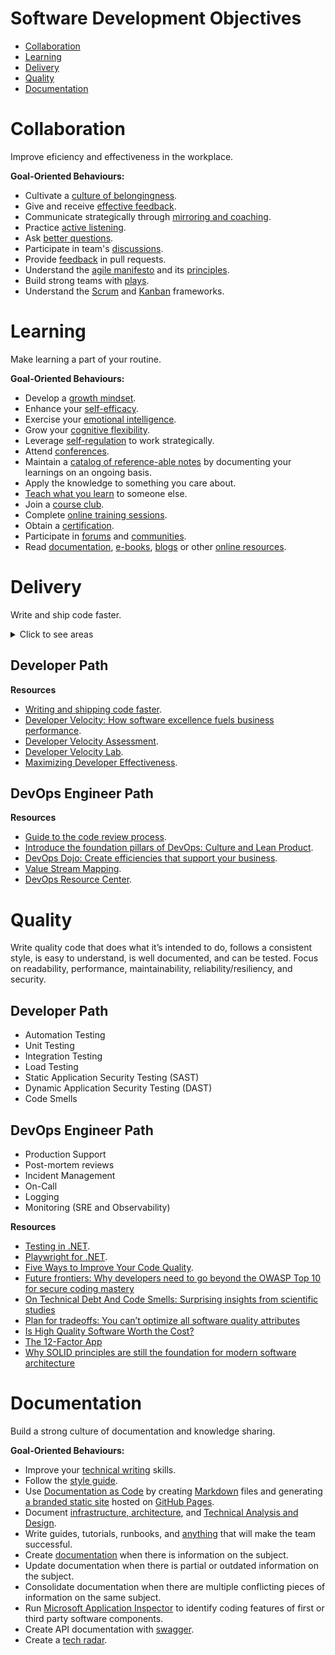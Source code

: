 # Software Development Objectives

- [Collaboration](#collaboration)
- [Learning](#learning)
- [Delivery](#delivery)
- [Quality](#quality)
- [Documentation](#documentation)

# Collaboration

Improve eficiency and effectiveness in the workplace.

**Goal-Oriented Behaviours:**

- Cultivate a [culture of belongingness](https://docs.microsoft.com/en-us/learn/modules/cultivate-culture-belongingness/).
- Give and receive [effective feedback](https://docs.microsoft.com/en-us/learn/modules/give-receive-effective-feedback/).
- Communicate strategically through [mirroring and coaching](https://docs.microsoft.com/en-us/learn/modules/communicate-strategically-mirror-coach/).
- Practice [active listening](https://docs.microsoft.com/en-us/learn/modules/practice-active-listening/).
- Ask [better questions](https://stackoverflow.com/help/how-to-ask).
- Participate in team's [discussions](https://docs.github.com/en/discussions).
- Provide [feedback](https://google.github.io/eng-practices/review) in pull requests.
- Understand the [agile manifesto](https://agilemanifesto.org/) and its [principles](https://agilemanifesto.org/principles.html).
- Build strong teams with [plays](https://www.atlassian.com/team-playbook).
- Understand the [Scrum](https://scrumguides.org/scrum-guide.html) and [Kanban](https://www.scrum.org/resources/kanban-guide-scrum-teams) frameworks.

# Learning

Make learning a part of your routine.

**Goal-Oriented Behaviours:**

- Develop a [growth mindset](https://docs.microsoft.com/en-us/learn/modules/develop-growth-mindset/).
- Enhance your [self-efficacy](https://docs.microsoft.com/en-us/learn/modules/enhance-self-efficacy/).
- Exercise your [emotional intelligence](https://docs.microsoft.com/en-us/learn/modules/exercise-your-emotional-intelligence/).
- Grow your [cognitive flexibility](https://docs.microsoft.com/en-us/learn/modules/grow-cognitive-flexibility/).
- Leverage [self-regulation](https://docs.microsoft.com/en-us/learn/modules/self-regulation-work-strategically/) to work strategically.
- Attend [conferences](conferences.md).
- Maintain a [catalog of reference-able notes](https://github.com/readme/guides/private-documentation) by documenting your learnings on an ongoing basis.
- Apply the knowledge to something you care about.
- [Teach what you learn](https://stackoverflow.blog/2021/08/09/how-writing-can-advance-your-career-as-a-developer/) to someone else.
- Join a [course club](https://learning.linkedin.com/course-club).
- Complete [online training sessions](https://docs.microsoft.com/en-us/learn/).
- Obtain a [certification](https://docs.microsoft.com/en-us/learn/certifications/certification-process-overview).
- Participate in [forums](https://docs.microsoft.com/en-us/answers/products/dotnet) and [communities](https://techcommunity.microsoft.com/t5/net/ct-p/dotnet).
- Read [documentation](https://docs.microsoft.com/en-us/dotnet/), [e-books](https://azure.microsoft.com/en-us/resources/whitepapers/search/?type=EBookResource), [blogs](https://devblogs.microsoft.com/) or other [online resources](https://azure.microsoft.com/en-us/resources).

# Delivery

Write and ship code faster. 

<details>
  <summary>Click to see areas</summary>
  
* Developer Productivity
* CI/CD Pipelines
* Release
* Reusing Code
* Coordinating and Merging Pull Requests

</details>


## Developer Path


**Resources**

* [Writing and shipping code faster](https://octoverse.github.com/writing-code-faster/).
* [Developer Velocity: How software excellence fuels business performance](https://www.mckinsey.com/industries/technology-media-and-telecommunications/our-insights/developer-velocity-how-software-excellence-fuels-business-performance).
* [Developer Velocity Assessment](https://developervelocityassessment.com/).
* [Developer Velocity Lab](https://www.microsoft.com/en-us/research/group/developer-velocity-lab/).
* [Maximizing Developer Effectiveness](https://martinfowler.com/articles/developer-effectiveness.html).

## DevOps Engineer Path

**Resources**

* [Guide to the code review process](https://www.pluralsight.com/blog/tutorials/code-review).
* [Introduce the foundation pillars of DevOps: Culture and Lean Product](https://docs.microsoft.com/en-us/learn/modules/introduce-foundation-pillars-devops/).
* [DevOps Dojo: Create efficiencies that support your business](https://docs.microsoft.com/en-us/learn/paths/devops-dojo-white-belt-foundation/).
* [Value Stream Mapping](https://www.atlassian.com/continuous-delivery/principles/value-stream-mapping).
* [DevOps Resource Center](https://docs.microsoft.com/en-us/devops).

# Quality

Write quality code that does what it’s intended to do, follows a consistent style, is easy to understand, is well documented, and can be tested. 
Focus on readability, performance, maintainability, reliability/resiliency, and security.

## Developer Path
  
* Automation Testing
* Unit Testing
* Integration Testing
* Load Testing
* Static Application Security Testing (SAST)
* Dynamic Application Security Testing (DAST)
* Code Smells

## DevOps Engineer Path

* Production Support
* Post-mortem reviews
* Incident Management
* On-Call
* Logging
* Monitoring (SRE and Observability)

**Resources**

* [Testing in .NET](https://docs.microsoft.com/en-us/dotnet/core/testing/).
* [Playwright for .NET](https://playwright.dev/dotnet/docs/intro).
* [Five Ways to Improve Your Code Quality](https://blog.sonatype.com/five-ways-to-improve-your-code-quality).
* [Future frontiers: Why developers need to go beyond the OWASP Top 10 for secure coding mastery](https://discover.securecodewarrior.com/OWASP-Top-10-and-beyond-whitepaper.html)
* [On Technical Debt And Code Smells: Surprising insights from scientific studies](https://www.scrum.org/resources/blog/technical-debt-and-code-smells-surprising-insights-scientific-studies)
* [Plan for tradeoffs: You can’t optimize all software quality attributes](https://stackoverflow.blog/2022/01/17/plan-for-tradeoffs-you-cant-optimize-all-software-quality-attributes)
* [Is High Quality Software Worth the Cost?](https://martinfowler.com/articles/is-quality-worth-cost.html)
* [The 12-Factor App](https://12factor.net/)
* [Why SOLID principles are still the foundation for modern software architecture](https://stackoverflow.blog/2021/11/01/why-solid-principles-are-still-the-foundation-for-modern-software-architecture/)

# Documentation

Build a strong culture of documentation and knowledge sharing.

**Goal-Oriented Behaviours:**

- Improve your [technical writing](https://developers.google.com/tech-writing) skills.
- Follow the [style guide](https://google.github.io/eng-practices/review).
- Use [Documentation as Code](https://www.docslikecode.com/) by creating [Markdown](https://guides.github.com/features/mastering-markdown) files and generating [a branded static site](https://squidfunk.github.io/mkdocs-material) hosted on [GitHub Pages](https://pages.github.com/).
- Document [infrastructure, architecture](https://www.archimatetool.com/), and [Technical Analysis and Design](https://plantuml.com/).
- Write guides, tutorials, runbooks, and [anything](https://about.gitlab.com/company/culture/all-remote/handbook-first-documentation) that will make the team successful.
- Create [documentation](https://octoverse.github.com/creating-documentation) when there is information on the subject.
- Update documentation when there is partial or outdated information on the subject.
- Consolidate documentation when there are multiple conflicting pieces of information on the same subject.
- Run [Microsoft Application Inspector](https://github.com/Microsoft/ApplicationInspector) to identify coding features of first or third party software components.
- Create API documentation with [swagger](https://swagger.io/).
- Create a [tech radar](https://radar.thoughtworks.com/).

